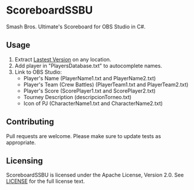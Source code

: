 # ScoreboardSSBU

Smash Bros. Ultimate's Scoreboard for OBS Studio in C#.

## Usage

1. Extract [Lastest Version](https://github.com/juanfuentes95/ScoreboardSSBU/releases/latest) on any location.
1. Add player in "PlayersDatabase.txt" to autocomplete names.
2. Link to OBS Studio:
	- Player's Name (PlayerName1.txt and PlayerName2.txt)
	- Player's Team (Crew Battles) (PlayerTeam1.txt and PlayerTeam2.txt)
	- Player's Score (ScorePlayer1.txt and ScorePlayer2.txt)
	- Tourney Description (descripcionTorneo.txt)
	- Icon of PJ (CharacterName1.txt and CharacterName2.txt)

## Contributing

Pull requests are welcome. Please make sure to update tests as appropriate.

## Licensing

ScoreboardSSBU is licensed under the Apache License, Version 2.0. See [LICENSE](https://github.com/juanfuentes95/ScoreboardSSBU/blob/master/LICENSE) for the full license text.
